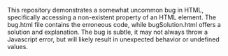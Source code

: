 This repository demonstrates a somewhat uncommon bug in HTML, specifically accessing a non-existent property of an HTML element. The bug.html file contains the erroneous code, while bugSolution.html offers a solution and explanation.  The bug is subtle, it may not always throw a Javascript error, but will likely result in unexpected behavior or undefined values.